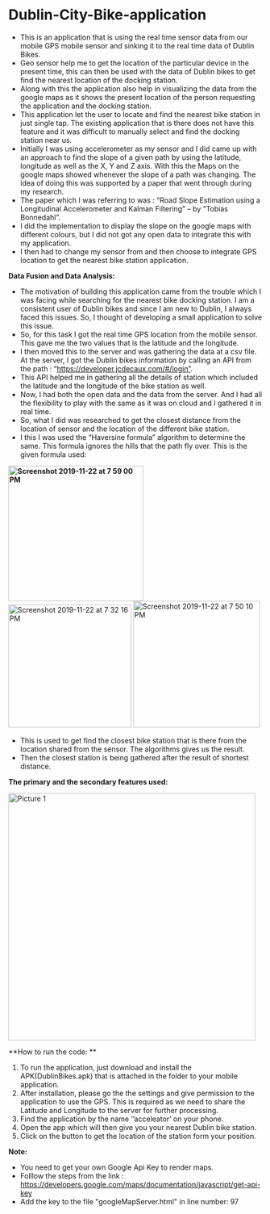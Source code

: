 # Dublin-City-Bike-application

- This is an application that is using the real time sensor data from our mobile GPS mobile sensor and sinking it to the real time data of Dublin Bikes. 
- Geo sensor help me to get the location of the particular device in the present time, this can then be used with the data of Dublin bikes to get find the nearest location of the docking station. 
- Along with this the application also help in visualizing the data from the google maps as it shows the present location of the person requesting the application and the docking  station. 
- This application let the user to locate and find the nearest bike station in just single tap. The existing application that is there does not have this feature and it was difficult to manually select and find the docking station near us.
- Initially I was using accelerometer as my sensor and I did came up with an approach to find the slope of a given path by using the latitude, longitude as well as the X, Y and Z axis. With this the Maps on the google maps showed whenever the slope of a path was changing. The idea of doing this was supported by a paper that  went through during my research. 
- The paper which I was referring to was : “Road Slope Estimation using a Longitudinal Accelerometer and Kalman Filtering” – by “Tobias Bonnedahl”. 
- I did the implementation to display the slope on the google maps with different colours, but I did not got any open data to integrate this with my application.
- I then had to change my sensor from and then choose to integrate GPS location to get the nearest bike station application.

**Data Fusion and Data Analysis:**
 - The motivation of building this application came from the trouble which I was facing while searching for the nearest bike docking station. I am a consistent user of Dublin bikes and since I am new to Dublin, I always faced this issues. So, I thought of developing a small application to solve this issue. 
- So, for this task I got the real time GPS location from the mobile sensor. This gave me the two values that is the latitude and the longitude. 
- I then moved this to the server and was gathering the data at a csv file. At the server, I got the Dublin bikes information by calling an API from the path : “https://developer.jcdecaux.com/#/login”. 
- This API helped me in gathering all the details of station which included the latitude and the longitude of the bike station as well. 
- Now, I had both the open data and the data from the server. And I had all the flexibility to play with the same as it was on cloud and I gathered it in real time.
- So, what I did was researched to get the closest distance from the location of sensor and the location of the different bike station. 
- I this I was used the “Haversine formula” algorithm to determine the same. This formula ignores the hills that the path fly over. This is the given formula used:
 
**<img width="268" alt="Screenshot 2019-11-22 at 7 59 00 PM" src="https://user-images.githubusercontent.com/22388218/80224089-dbc30a00-8666-11ea-9391-9525b8c6352b.png">**    <img width="244" alt="Screenshot 2019-11-22 at 7 32 16 PM" src="https://user-images.githubusercontent.com/22388218/80224373-3b211a00-8667-11ea-987c-da1ba3edb7e9.png">    <img width="251" alt="Screenshot 2019-11-22 at 7 50 10 PM" src="https://user-images.githubusercontent.com/22388218/80224475-5be96f80-8667-11ea-8bf2-c78ab0f64f07.png">


- This is used to get find the closest bike station that is there from the location shared from the sensor. The algorithms gives us the result.
- Then the closest station is being  gathered after the result of shortest distance.

**The primary and the secondary features used:**

<img width="490" alt="Picture 1" src="https://user-images.githubusercontent.com/22388218/80225506-cc44c080-8668-11ea-80fb-e57cab284a5c.png">


**How to run the code: **

1) To run the application, just download and install the APK(DublinBikes.apk) that is attached in the folder to your mobile application.
2) After installation, please go the the settings and give permission to the application to use the GPS. This is required as we need to share the Latitude and Longitude to the server for further processing. 
3) Find the application by the name ‘’acceleator’ on your phone. 
4) Open the app which will then give you your nearest Dublin bike station.  
5) Click on the button to get the location of the station form your position. 

**Note:**
- You need to get your own Google Api Key to render maps. 
- Folllow the steps from the link : https://developers.google.com/maps/documentation/javascript/get-api-key 
- Add the key to the file "googleMapServer.html" in line number: 97


